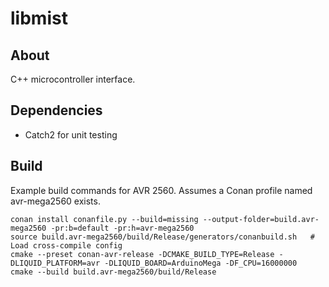 # libmist

## About

C++ microcontroller interface.

## Dependencies

 * Catch2 for unit testing

## Build

Example build commands for AVR 2560. Assumes a Conan profile named avr-mega2560 exists.

    conan install conanfile.py --build=missing --output-folder=build.avr-mega2560 -pr:b=default -pr:h=avr-mega2560
    source build.avr-mega2560/build/Release/generators/conanbuild.sh   # Load cross-compile config
    cmake --preset conan-avr-release -DCMAKE_BUILD_TYPE=Release -DLIQUID_PLATFORM=avr -DLIQUID_BOARD=ArduinoMega -DF_CPU=16000000 
    cmake --build build.avr-mega2560/build/Release
